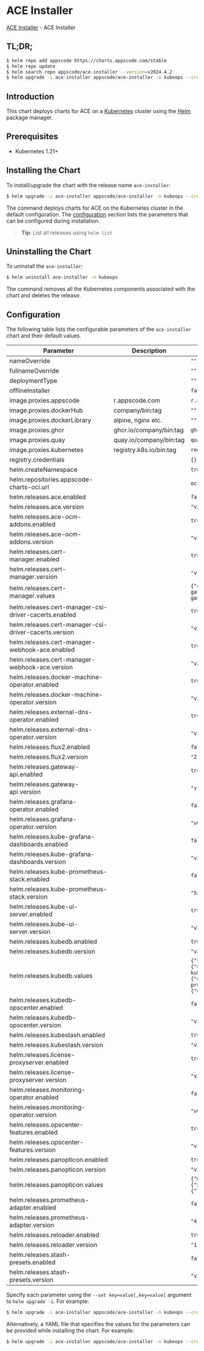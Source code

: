 # ACE Installer

[ACE Installer](https://github.com/bytebuilders/installer) - ACE Installer

## TL;DR;

```bash
$ helm repo add appscode https://charts.appscode.com/stable
$ helm repo update
$ helm search repo appscode/ace-installer --version=v2024.4.2
$ helm upgrade -i ace-installer appscode/ace-installer -n kubeops --create-namespace --version=v2024.4.2
```

## Introduction

This chart deploys charts for ACE on a [Kubernetes](http://kubernetes.io) cluster using the [Helm](https://helm.sh) package manager.

## Prerequisites

- Kubernetes 1.21+

## Installing the Chart

To install/upgrade the chart with the release name `ace-installer`:

```bash
$ helm upgrade -i ace-installer appscode/ace-installer -n kubeops --create-namespace --version=v2024.4.2
```

The command deploys charts for ACE on the Kubernetes cluster in the default configuration. The [configuration](#configuration) section lists the parameters that can be configured during installation.

> **Tip**: List all releases using `helm list`

## Uninstalling the Chart

To uninstall the `ace-installer`:

```bash
$ helm uninstall ace-installer -n kubeops
```

The command removes all the Kubernetes components associated with the chart and deletes the release.

## Configuration

The following table lists the configurable parameters of the `ace-installer` chart and their default values.

|                       Parameter                       |       Description       |                                                                                                                                                                           Default                                                                                                                                                                            |
|-------------------------------------------------------|-------------------------|--------------------------------------------------------------------------------------------------------------------------------------------------------------------------------------------------------------------------------------------------------------------------------------------------------------------------------------------------------------|
| nameOverride                                          |                         | <code>""</code>                                                                                                                                                                                                                                                                                                                                              |
| fullnameOverride                                      |                         | <code>""</code>                                                                                                                                                                                                                                                                                                                                              |
| deploymentType                                        |                         | <code>""</code>                                                                                                                                                                                                                                                                                                                                              |
| offlineInstaller                                      |                         | <code>false</code>                                                                                                                                                                                                                                                                                                                                           |
| image.proxies.appscode                                | r.appscode.com          | <code>r.appscode.com</code>                                                                                                                                                                                                                                                                                                                                  |
| image.proxies.dockerHub                               | company/bin:tag         | <code>""</code>                                                                                                                                                                                                                                                                                                                                              |
| image.proxies.dockerLibrary                           | alpine, nginx etc.      | <code>""</code>                                                                                                                                                                                                                                                                                                                                              |
| image.proxies.ghcr                                    | ghcr.io/company/bin:tag | <code>ghcr.io</code>                                                                                                                                                                                                                                                                                                                                         |
| image.proxies.quay                                    | quay.io/company/bin:tag | <code>quay.io</code>                                                                                                                                                                                                                                                                                                                                         |
| image.proxies.kubernetes                              | registry.k8s.io/bin:tag | <code>registry.k8s.io</code>                                                                                                                                                                                                                                                                                                                                 |
| registry.credentials                                  |                         | <code>{}</code>                                                                                                                                                                                                                                                                                                                                              |
| helm.createNamespace                                  |                         | <code>true</code>                                                                                                                                                                                                                                                                                                                                            |
| helm.repositories.appscode-charts-oci.url             |                         | <code>oci://ghcr.io/appscode-charts</code>                                                                                                                                                                                                                                                                                                                   |
| helm.releases.ace.enabled                             |                         | <code>false</code>                                                                                                                                                                                                                                                                                                                                           |
| helm.releases.ace.version                             |                         | <code>"v2024.4.2"</code>                                                                                                                                                                                                                                                                                                                                     |
| helm.releases.ace-ocm-addons.enabled                  |                         | <code>true</code>                                                                                                                                                                                                                                                                                                                                            |
| helm.releases.ace-ocm-addons.version                  |                         | <code>"v2024.4.2"</code>                                                                                                                                                                                                                                                                                                                                     |
| helm.releases.cert-manager.enabled                    |                         | <code>true</code>                                                                                                                                                                                                                                                                                                                                            |
| helm.releases.cert-manager.version                    |                         | <code>"v1.14.1"</code>                                                                                                                                                                                                                                                                                                                                       |
| helm.releases.cert-manager.values                     |                         | <code>{"extraArgs":["--feature-gates=AdditionalCertificateOutputFormats=true","--feature-gates=ExperimentalGatewayAPISupport=true"],"installCRDs":true}</code>                                                                                                                                                                                               |
| helm.releases.cert-manager-csi-driver-cacerts.enabled |                         | <code>true</code>                                                                                                                                                                                                                                                                                                                                            |
| helm.releases.cert-manager-csi-driver-cacerts.version |                         | <code>"v2023.10.1"</code>                                                                                                                                                                                                                                                                                                                                    |
| helm.releases.cert-manager-webhook-ace.enabled        |                         | <code>true</code>                                                                                                                                                                                                                                                                                                                                            |
| helm.releases.cert-manager-webhook-ace.version        |                         | <code>"v2023.11.14"</code>                                                                                                                                                                                                                                                                                                                                   |
| helm.releases.docker-machine-operator.enabled         |                         | <code>true</code>                                                                                                                                                                                                                                                                                                                                            |
| helm.releases.docker-machine-operator.version         |                         | <code>"v2023.10.18"</code>                                                                                                                                                                                                                                                                                                                                   |
| helm.releases.external-dns-operator.enabled           |                         | <code>true</code>                                                                                                                                                                                                                                                                                                                                            |
| helm.releases.external-dns-operator.version           |                         | <code>"v2023.10.1"</code>                                                                                                                                                                                                                                                                                                                                    |
| helm.releases.flux2.enabled                           |                         | <code>false</code>                                                                                                                                                                                                                                                                                                                                           |
| helm.releases.flux2.version                           |                         | <code>"2.12.2"</code>                                                                                                                                                                                                                                                                                                                                        |
| helm.releases.gateway-api.enabled                     |                         | <code>true</code>                                                                                                                                                                                                                                                                                                                                            |
| helm.releases.gateway-api.version                     |                         | <code>"v1.0.0"</code>                                                                                                                                                                                                                                                                                                                                        |
| helm.releases.grafana-operator.enabled                |                         | <code>false</code>                                                                                                                                                                                                                                                                                                                                           |
| helm.releases.grafana-operator.version                |                         | <code>"v0.0.3"</code>                                                                                                                                                                                                                                                                                                                                        |
| helm.releases.kube-grafana-dashboards.enabled         |                         | <code>false</code>                                                                                                                                                                                                                                                                                                                                           |
| helm.releases.kube-grafana-dashboards.version         |                         | <code>"v2023.10.1"</code>                                                                                                                                                                                                                                                                                                                                    |
| helm.releases.kube-prometheus-stack.enabled           |                         | <code>false</code>                                                                                                                                                                                                                                                                                                                                           |
| helm.releases.kube-prometheus-stack.version           |                         | <code>"52.1.0"</code>                                                                                                                                                                                                                                                                                                                                        |
| helm.releases.kube-ui-server.enabled                  |                         | <code>true</code>                                                                                                                                                                                                                                                                                                                                            |
| helm.releases.kube-ui-server.version                  |                         | <code>"v2023.12.20"</code>                                                                                                                                                                                                                                                                                                                                   |
| helm.releases.kubedb.enabled                          |                         | <code>true</code>                                                                                                                                                                                                                                                                                                                                            |
| helm.releases.kubedb.version                          |                         | <code>"v2024.3.16"</code>                                                                                                                                                                                                                                                                                                                                    |
| helm.releases.kubedb.values                           |                         | <code>{"kubedb-autoscaler":{"enabled":true},"kubedb-catalog":{"enabled":true},"kubedb-dashboard":{"enabled":false},"kubedb-kubestash-catalog":{"enabled":true},"kubedb-metrics":{"enabled":false},"kubedb-ops-manager":{"enabled":true},"kubedb-provisioner":{"enabled":true},"kubedb-schema-manager":{"enabled":false},"sidekick":{"enabled":false}}</code> |
| helm.releases.kubedb-opscenter.enabled                |                         | <code>false</code>                                                                                                                                                                                                                                                                                                                                           |
| helm.releases.kubedb-opscenter.version                |                         | <code>"v2024.3.16"</code>                                                                                                                                                                                                                                                                                                                                    |
| helm.releases.kubestash.enabled                       |                         | <code>true</code>                                                                                                                                                                                                                                                                                                                                            |
| helm.releases.kubestash.version                       |                         | <code>"v2024.3.16"</code>                                                                                                                                                                                                                                                                                                                                    |
| helm.releases.license-proxyserver.enabled             |                         | <code>true</code>                                                                                                                                                                                                                                                                                                                                            |
| helm.releases.license-proxyserver.version             |                         | <code>"v2024.2.25"</code>                                                                                                                                                                                                                                                                                                                                    |
| helm.releases.monitoring-operator.enabled             |                         | <code>false</code>                                                                                                                                                                                                                                                                                                                                           |
| helm.releases.monitoring-operator.version             |                         | <code>"v0.0.4"</code>                                                                                                                                                                                                                                                                                                                                        |
| helm.releases.opscenter-features.enabled              |                         | <code>true</code>                                                                                                                                                                                                                                                                                                                                            |
| helm.releases.opscenter-features.version              |                         | <code>"v2024.4.2"</code>                                                                                                                                                                                                                                                                                                                                     |
| helm.releases.panopticon.enabled                      |                         | <code>true</code>                                                                                                                                                                                                                                                                                                                                            |
| helm.releases.panopticon.version                      |                         | <code>"v2023.10.1"</code>                                                                                                                                                                                                                                                                                                                                    |
| helm.releases.panopticon.values                       |                         | <code>{"monitoring":{"agent":"prometheus.io/operator","enabled":true,"serviceMonitor":{"labels":{"release":"kube-prometheus-stack"}}}}</code>                                                                                                                                                                                                                |
| helm.releases.prometheus-adapter.enabled              |                         | <code>false</code>                                                                                                                                                                                                                                                                                                                                           |
| helm.releases.prometheus-adapter.version              |                         | <code>"4.9.0"</code>                                                                                                                                                                                                                                                                                                                                         |
| helm.releases.reloader.enabled                        |                         | <code>true</code>                                                                                                                                                                                                                                                                                                                                            |
| helm.releases.reloader.version                        |                         | <code>"1.0.76"</code>                                                                                                                                                                                                                                                                                                                                        |
| helm.releases.stash-presets.enabled                   |                         | <code>false</code>                                                                                                                                                                                                                                                                                                                                           |
| helm.releases.stash-presets.version                   |                         | <code>"v2024.4.2"</code>                                                                                                                                                                                                                                                                                                                                     |


Specify each parameter using the `--set key=value[,key=value]` argument to `helm upgrade -i`. For example:

```bash
$ helm upgrade -i ace-installer appscode/ace-installer -n kubeops --create-namespace --version=v2024.4.2 --set image.proxies.appscode=r.appscode.com
```

Alternatively, a YAML file that specifies the values for the parameters can be provided while
installing the chart. For example:

```bash
$ helm upgrade -i ace-installer appscode/ace-installer -n kubeops --create-namespace --version=v2024.4.2 --values values.yaml
```
